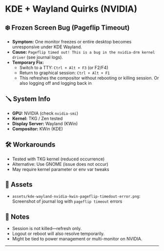 # KDE + Wayland Quirks (NVIDIA)

## ❄️ Frozen Screen Bug (Pageflip Timeout)
- **Symptom:** One monitor freezes or entire desktop becomes unresponsive under KDE Wayland.
- **Cause:** `Pageflip timed out! This is a bug in the nvidia-drm kernel driver` (see journal logs).
- **Temporary Fix:**
  - Switch to a TTY: `Ctrl + Alt + F3` (or F2/F4)
  - Return to graphical session: `Ctrl + Alt + F1`
  - This refreshes the compositor without rebooting or killing session. Or also logging off and logging back in

## 🪛 System Info
- **GPU:** NVIDIA (check `nvidia-smi`)
- **Kernel:** TKG / Zen tested
- **Display Server:** Wayland (KWin)
- **Compositor:** KWin (KDE)

## 🛠️ Workarounds
- Tested with TKG kernel (reduced occurrence)
- Alternative: Use GNOME (issue does not occur)
- May require kernel parameter or env var tweaks

## 📂 Assets
- `assets/kde-wayland-nvidia-kwin-pageflip-timedout-error.png`: Screenshot of journal log with `pageflip timeout` errors

## 📎 Notes
- Session is not killed—refresh only.
- Logout or reboot will also resolve temporarily.
- Might be tied to power management or multi-monitor on NVIDIA.

---
